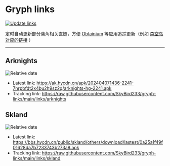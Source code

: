 # Gryph links

[![Update links](https://github.com/SkyBird233/gryph-links/actions/workflows/update.yml/badge.svg)](https://github.com/SkyBird233/gryph-links/actions/workflows/update.yml)

定时自动更新部分鹰角相关直链，方便 [Obtainium](https://github.com/ImranR98/Obtainium) 等应用追踪更新（例如 [森空岛对应的链接](https://raw.githubusercontent.com/SkyBird233/gryph-links/main/links/skland) ）

---

## Arknights
![Relative date](https://img.shields.io/date/1712814222?label=Updated)
- Latest link: https://ak.hycdn.cn/apk/202404071436-2241-7hrpbfdt2x4bu2h9sz2q/arknights-hg-2241.apk
- Tracking link: https://raw.githubusercontent.com/SkyBird233/gryph-links/main/links/arknights

## Skland
![Relative date](https://img.shields.io/date/1714392730?label=Updated)
- Latest link: https://bbs.hycdn.cn/public/skland/others/download/lastest/0a25a1f49f01628da7b7233743b273a8.apk
- Tracking link: https://raw.githubusercontent.com/SkyBird233/gryph-links/main/links/skland
